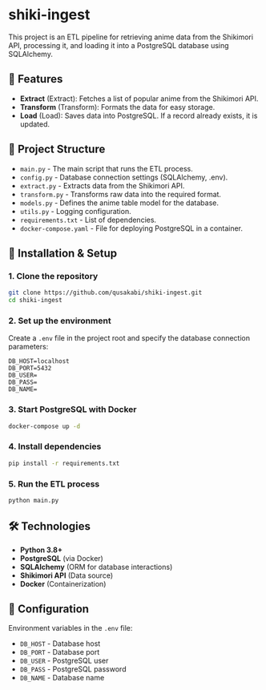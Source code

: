 # shiki-ingest

This project is an ETL pipeline for retrieving anime data from the Shikimori API, processing it, and loading it into a PostgreSQL database using SQLAlchemy.

## 📌 Features
- **Extract** (Extract): Fetches a list of popular anime from the Shikimori API.
- **Transform** (Transform): Formats the data for easy storage.
- **Load** (Load): Saves data into PostgreSQL. If a record already exists, it is updated.

## 📂 Project Structure
- `main.py` - The main script that runs the ETL process.
- `config.py` - Database connection settings (SQLAlchemy, .env).
- `extract.py` - Extracts data from the Shikimori API.
- `transform.py` - Transforms raw data into the required format.
- `models.py` - Defines the anime table model for the database.
- `utils.py` - Logging configuration.
- `requirements.txt` - List of dependencies.
- `docker-compose.yaml` - File for deploying PostgreSQL in a container.

## 🚀 Installation & Setup
### 1. Clone the repository
```bash
git clone https://github.com/qusakabi/shiki-ingest.git
cd shiki-ingest
```

### 2. Set up the environment
Create a `.env` file in the project root and specify the database connection parameters:
```
DB_HOST=localhost
DB_PORT=5432
DB_USER=
DB_PASS=
DB_NAME=
```

### 3. Start PostgreSQL with Docker
```bash
docker-compose up -d
```

### 4. Install dependencies
```bash
pip install -r requirements.txt
```

### 5. Run the ETL process
```bash
python main.py
```

## 🛠 Technologies
- **Python 3.8+**
- **PostgreSQL** (via Docker)
- **SQLAlchemy** (ORM for database interactions)
- **Shikimori API** (Data source)
- **Docker** (Containerization)

## 🔧 Configuration
Environment variables in the `.env` file:
- `DB_HOST` - Database host
- `DB_PORT` - Database port
- `DB_USER` - PostgreSQL user
- `DB_PASS` - PostgreSQL password
- `DB_NAME` - Database name

